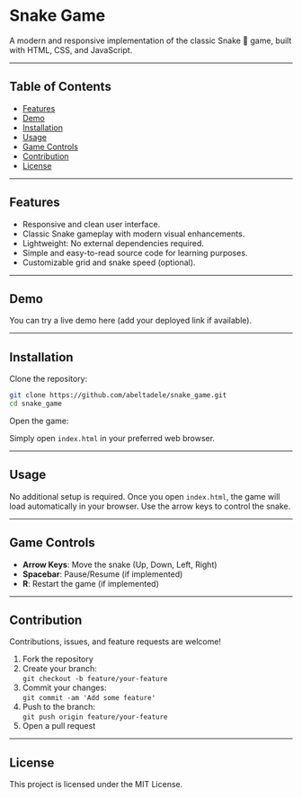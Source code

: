 # Snake Game

A modern and responsive implementation of the classic Snake 🐍 game, built with HTML, CSS, and JavaScript.

---

## Table of Contents

- [Features](#features)
- [Demo](#demo)
- [Installation](#installation)
- [Usage](#usage)
- [Game Controls](#game-controls)
- [Contribution](#contribution)
- [License](#license)

---

## Features

- Responsive and clean user interface.
- Classic Snake gameplay with modern visual enhancements.
- Lightweight: No external dependencies required.
- Simple and easy-to-read source code for learning purposes.
- Customizable grid and snake speed (optional).

---

## Demo

You can try a live demo here (add your deployed link if available).

---

## Installation

Clone the repository:

```bash
git clone https://github.com/abeltadele/snake_game.git
cd snake_game
```

Open the game:

Simply open `index.html` in your preferred web browser.

---

## Usage

No additional setup is required. Once you open `index.html`, the game will load automatically in your browser. Use the arrow keys to control the snake.

---

## Game Controls

- **Arrow Keys**: Move the snake (Up, Down, Left, Right)
- **Spacebar**: Pause/Resume (if implemented)
- **R**: Restart the game (if implemented)

---

## Contribution

Contributions, issues, and feature requests are welcome!

1. Fork the repository
2. Create your branch:  
   `git checkout -b feature/your-feature`
3. Commit your changes:  
   `git commit -am 'Add some feature'`
4. Push to the branch:  
   `git push origin feature/your-feature`
5. Open a pull request

---

## License

This project is licensed under the MIT License.
